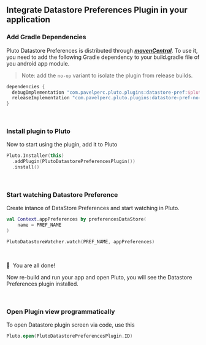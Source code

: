 ## Integrate Datastore Preferences Plugin in your application


### Add Gradle Dependencies
Pluto Datastore Preferences is distributed through [***mavenCentral***](https://central.sonatype.com/artifact/com.pavelperc.pluto.plugins/datastore-pref). To use it, you need to add the following Gradle dependency to your build.gradle file of you android app module.

> Note: add the `no-op` variant to isolate the plugin from release builds.
```groovy
dependencies {
  debugImplementation "com.pavelperc.pluto.plugins:datastore-pref:$plutoVersion"
  releaseImplementation "com.pavelperc.pluto.plugins:datastore-pref-no-op:$plutoVersion"
}
```
<br>

### Install plugin to Pluto

Now to start using the plugin, add it to Pluto
```kotlin
Pluto.Installer(this)
  .addPlugin(PlutoDatastorePreferencesPlugin())
  .install()
```
<br>

###  Start watching Datastore Preference

Create intance of DataStore Preferences and start watching in Pluto.
```kotlin
val Context.appPreferences by preferencesDataStore(
    name = PREF_NAME
)

PlutoDatastoreWatcher.watch(PREF_NAME, appPreferences)
```
<br>

🎉 &nbsp;You are all done!

Now re-build and run your app and open Pluto, you will see the Datastore Preferences plugin installed.

<br>

### Open Plugin view programmatically
To open Datastore plugin screen via code, use this
```kotlin
Pluto.open(PlutoDatastorePreferencesPlugin.ID)
```

